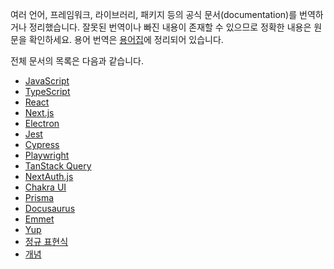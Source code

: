 여러 언어, 프레임워크, 라이브러리, 패키지 등의 공식 문서(documentation)를 번역하거나 정리했습니다. 잘못된 번역이나 빠진 내용이 존재할 수 있으므로 정확한 내용은 원문을 확인하세요. 용어 번역은 [용어집](https://docs-glossary.vercel.app/)에 정리되어 있습니다.

전체 문서의 목록은 다음과 같습니다.

- [JavaScript](https://autroshot.github.io/doc-archive/docs/javascript/keyboard-keydown-and-keyup)
- [TypeScript](https://autroshot.github.io/doc-archive/docs/typescript)
- [React](https://autroshot.github.io/doc-archive/docs/react/keeping-components-pure)
- [Next.js](https://autroshot.github.io/doc-archive/docs/nextjs)
- [Electron](https://autroshot.github.io/doc-archive/docs/electron)
- [Jest](https://autroshot.github.io/doc-archive/docs/jest)
- [Cypress](https://autroshot.github.io/doc-archive/docs/cypress)
- [Playwright](https://autroshot.github.io/doc-archive/docs/playwright)
- [TanStack Query](https://autroshot.github.io/doc-archive/docs/miscellaneous/tanstack-query)
- [NextAuth.js](https://autroshot.github.io/doc-archive/docs/miscellaneous/nextauthjs)
- [Chakra UI](https://autroshot.github.io/doc-archive/docs/miscellaneous/chakra-ui)
- [Prisma](https://autroshot.github.io/doc-archive/docs/miscellaneous/prisma)
- [Docusaurus](https://autroshot.github.io/doc-archive/docs/miscellaneous/docusaurus)
- [Emmet](https://autroshot.github.io/doc-archive/docs/miscellaneous/emmet)
- [Yup](https://autroshot.github.io/doc-archive/docs/miscellaneous/yup)
- [정규 표현식](https://autroshot.github.io/doc-archive/docs/miscellaneous/regular-expression)
- [개념](https://autroshot.github.io/doc-archive/docs/concepts/domain-name)
